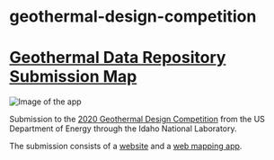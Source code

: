 # geothermal-design-competition

<h1><a href="https://terpconnect.umd.edu/~eread781/Geothermal/index.html">Geothermal Data Repository Submission Map</a></h1>

![Image of the app](https://https://github.com/cyrchi/geothermal-design-competition/img/Application.PNG)

Submission to the <a href="https://inl.gov/geothermalchallenge/">2020 Geothermal Design Competition</a> from the US Department of Energy through the Idaho National Laboratory.

The submission consists of a <a href="https://terpconnect.umd.edu/~eread781/Geothermal/">website</a> and a <a href="https://terpconnect.umd.edu/~eread781/Geothermal/application.html">web mapping app</a>.
